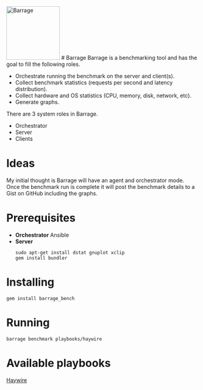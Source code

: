 <img src="barrage.jpg" alt="Barrage" width="140" height="140">
# Barrage
Barrage is a benchmarking tool and has the goal to fill the following roles.

- Orchestrate running the benchmark on the server and client(s).
- Collect benchmark statistics (requests per second and latency distribution).
- Collect hardware and OS statistics (CPU, memory, disk, network, etc).
- Generate graphs.

There are 3 system roles in Barrage.
- Orchestrator
- Server
- Clients

# Ideas
My initial thought is Barrage will have an agent and orchestrator mode. Once the benchmark run is complete it will post the benchmark details to a Gist on GitHub including the graphs.

# Prerequisites
- **Orchestrator**
  Ansible
- **Server**
  ```
  sudo apt-get install dstat gnuplot xclip
  gem install bundler
  ```

# Installing
```
gem install barrage_bench
```

# Running
```
barrage benchmark playbooks/haywire
```

# Available playbooks
[Haywire](playbooks/haywire)
